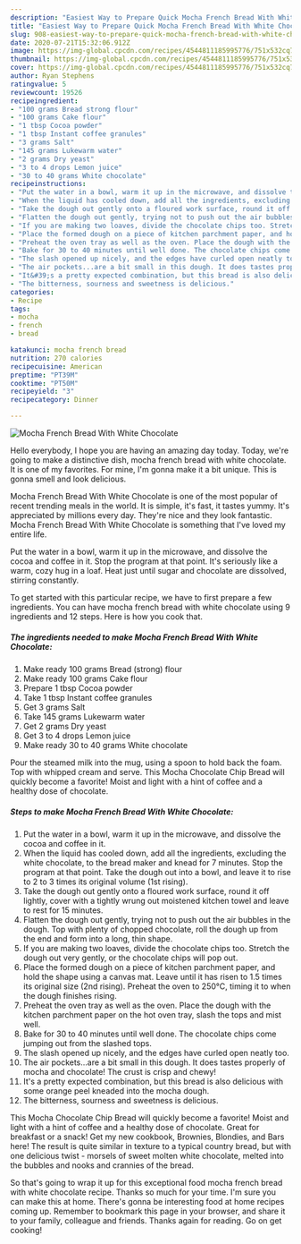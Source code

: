 ```yaml
---
description: "Easiest Way to Prepare Quick Mocha French Bread With White Chocolate"
title: "Easiest Way to Prepare Quick Mocha French Bread With White Chocolate"
slug: 908-easiest-way-to-prepare-quick-mocha-french-bread-with-white-chocolate
date: 2020-07-21T15:32:06.912Z
image: https://img-global.cpcdn.com/recipes/4544811185995776/751x532cq70/mocha-french-bread-with-white-chocolate-recipe-main-photo.jpg
thumbnail: https://img-global.cpcdn.com/recipes/4544811185995776/751x532cq70/mocha-french-bread-with-white-chocolate-recipe-main-photo.jpg
cover: https://img-global.cpcdn.com/recipes/4544811185995776/751x532cq70/mocha-french-bread-with-white-chocolate-recipe-main-photo.jpg
author: Ryan Stephens
ratingvalue: 5
reviewcount: 19526
recipeingredient:
- "100 grams Bread strong flour"
- "100 grams Cake flour"
- "1 tbsp Cocoa powder"
- "1 tbsp Instant coffee granules"
- "3 grams Salt"
- "145 grams Lukewarm water"
- "2 grams Dry yeast"
- "3 to 4 drops Lemon juice"
- "30 to 40 grams White chocolate"
recipeinstructions:
- "Put the water in a bowl, warm it up in the microwave, and dissolve the cocoa and coffee in it."
- "When the liquid has cooled down, add all the ingredients, excluding the white chocolate, to the bread maker and knead for 7 minutes. Stop the program at that point. Take the dough out into a bowl, and leave it to rise to 2 to 3 times its original volume (1st rising)."
- "Take the dough out gently onto a floured work surface, round it off lightly, cover with a tightly wrung out moistened kitchen towel and leave to rest for 15 minutes."
- "Flatten the dough out gently, trying not to push out the air bubbles in the dough. Top with plenty of chopped chocolate, roll the dough up from the end and form into a long, thin shape."
- "If you are making two loaves, divide the chocolate chips too. Stretch the dough out very gently, or the chocolate chips will pop out."
- "Place the formed dough on a piece of kitchen parchment paper, and hold the shape using a canvas mat. Leave until it has risen to 1.5 times its original size (2nd rising). Preheat the oven to 250°C, timing it to when the dough finishes rising."
- "Preheat the oven tray as well as the oven. Place the dough with the kitchen parchment paper on the hot oven tray, slash the tops and mist well."
- "Bake for 30 to 40 minutes until well done. The chocolate chips come jumping out from the slashed tops."
- "The slash opened up nicely, and the edges have curled open neatly too."
- "The air pockets...are a bit small in this dough. It does tastes properly of mocha and chocolate! The crust is crisp and chewy!"
- "It&#39;s a pretty expected combination, but this bread is also delicious with some orange peel kneaded into the mocha dough."
- "The bitterness, sourness and sweetness is delicious."
categories:
- Recipe
tags:
- mocha
- french
- bread

katakunci: mocha french bread 
nutrition: 270 calories
recipecuisine: American
preptime: "PT39M"
cooktime: "PT50M"
recipeyield: "3"
recipecategory: Dinner

---
```



![Mocha French Bread With White Chocolate](https://img-global.cpcdn.com/recipes/4544811185995776/751x532cq70/mocha-french-bread-with-white-chocolate-recipe-main-photo.jpg)

Hello everybody, I hope you are having an amazing day today. Today, we're going to make a distinctive dish, mocha french bread with white chocolate. It is one of my favorites. For mine, I'm gonna make it a bit unique. This is gonna smell and look delicious.

Mocha French Bread With White Chocolate is one of the most popular of recent trending meals in the world. It is simple, it's fast, it tastes yummy. It's appreciated by millions every day. They're nice and they look fantastic. Mocha French Bread With White Chocolate is something that I've loved my entire life.

Put the water in a bowl, warm it up in the microwave, and dissolve the cocoa and coffee in it. Stop the program at that point. It&#39;s seriously like a warm, cozy hug in a loaf. Heat just until sugar and chocolate are dissolved, stirring constantly.


To get started with this particular recipe, we have to first prepare a few ingredients. You can have mocha french bread with white chocolate using 9 ingredients and 12 steps. Here is how you cook that.

<!--inarticleads1-->

##### The ingredients needed to make Mocha French Bread With White Chocolate:

1. Make ready 100 grams Bread (strong) flour
1. Make ready 100 grams Cake flour
1. Prepare 1 tbsp Cocoa powder
1. Take 1 tbsp Instant coffee granules
1. Get 3 grams Salt
1. Take 145 grams Lukewarm water
1. Get 2 grams Dry yeast
1. Get 3 to 4 drops Lemon juice
1. Make ready 30 to 40 grams White chocolate


Pour the steamed milk into the mug, using a spoon to hold back the foam. Top with whipped cream and serve. This Mocha Chocolate Chip Bread will quickly become a favorite! Moist and light with a hint of coffee and a healthy dose of chocolate. 

<!--inarticleads2-->

##### Steps to make Mocha French Bread With White Chocolate:

1. Put the water in a bowl, warm it up in the microwave, and dissolve the cocoa and coffee in it.
1. When the liquid has cooled down, add all the ingredients, excluding the white chocolate, to the bread maker and knead for 7 minutes. Stop the program at that point. Take the dough out into a bowl, and leave it to rise to 2 to 3 times its original volume (1st rising).
1. Take the dough out gently onto a floured work surface, round it off lightly, cover with a tightly wrung out moistened kitchen towel and leave to rest for 15 minutes.
1. Flatten the dough out gently, trying not to push out the air bubbles in the dough. Top with plenty of chopped chocolate, roll the dough up from the end and form into a long, thin shape.
1. If you are making two loaves, divide the chocolate chips too. Stretch the dough out very gently, or the chocolate chips will pop out.
1. Place the formed dough on a piece of kitchen parchment paper, and hold the shape using a canvas mat. Leave until it has risen to 1.5 times its original size (2nd rising). Preheat the oven to 250°C, timing it to when the dough finishes rising.
1. Preheat the oven tray as well as the oven. Place the dough with the kitchen parchment paper on the hot oven tray, slash the tops and mist well.
1. Bake for 30 to 40 minutes until well done. The chocolate chips come jumping out from the slashed tops.
1. The slash opened up nicely, and the edges have curled open neatly too.
1. The air pockets...are a bit small in this dough. It does tastes properly of mocha and chocolate! The crust is crisp and chewy!
1. It&#39;s a pretty expected combination, but this bread is also delicious with some orange peel kneaded into the mocha dough.
1. The bitterness, sourness and sweetness is delicious.


This Mocha Chocolate Chip Bread will quickly become a favorite! Moist and light with a hint of coffee and a healthy dose of chocolate. Great for breakfast or a snack! Get my new cookbook, Brownies, Blondies, and Bars here! The result is quite similar in texture to a typical country bread, but with one delicious twist - morsels of sweet molten white chocolate, melted into the bubbles and nooks and crannies of the bread. 

So that's going to wrap it up for this exceptional food mocha french bread with white chocolate recipe. Thanks so much for your time. I'm sure you can make this at home. There's gonna be interesting food at home recipes coming up. Remember to bookmark this page in your browser, and share it to your family, colleague and friends. Thanks again for reading. Go on get cooking!
